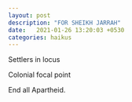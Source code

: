 ```yaml
---
layout: post
description: "FOR SHEIKH JARRAH"
date:   2021-01-26 13:20:03 +0530
categories: haikus
---
```

Settlers in locus

Colonial focal point

End all Apartheid.
